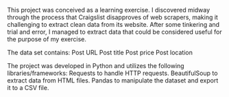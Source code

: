 This project was conceived as a learning exercise. I discovered midway through the process that Craigslist disapproves of web scrapers, making it challenging to extract clean data from its website. After some tinkering and trial and error, I managed to extract data that could be considered useful for the purpose of my exercise.

The data set contains:
Post URL
Post title
Post price
Post location

The project was developed in Python and utilizes the following libraries/frameworks:
    Requests to handle HTTP requests.
    BeautifulSoup to extract data from HTML files.
    Pandas to manipulate the dataset and export it to a CSV file.